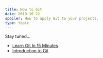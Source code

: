 ```yaml
---
title: How to Git
date: 2019-10-22
spoiler: How to apply Git to your projects.
type: topic
---
```


Stay tuned...

+ [Learn Git In 15 Minutes](https://www.youtube.com/watch?v=USjZcfj8yxE)
+ [Introduction to Git](https://www.notion.so/Introduction-to-Git-ac396a0697704709a12b6a0e545db049)

